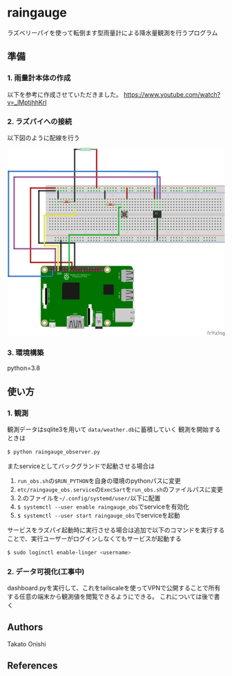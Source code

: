 # raingauge
ラズベリーパイを使って転倒ます型雨量計による降水量観測を行うプログラム


## 準備
### 1. 雨量計本体の作成
以下を参考に作成させていただきました。
https://www.youtube.com/watch?v=_lMptjhhKrI

### 2. ラズパイへの接続
以下図のように配線を行う

![配線図](doc/raingauge_bb.png)

### 3. 環境構築
python=3.8


## 使い方

### 1. 観測
観測データはsqlite3を用いて `data/weather.db`に蓄積していく
観測を開始するときは
```bash
$ python raingauge_observer.py
```

またserviceとしてバックグランドで起動させる場合は
1. `run_obs.sh`の`$RUN_PYTHON`を自身の環境のpythonパスに変更
2. `etc/raingauge_obs.service`の`ExecSart`を`run_obs.sh`のファイルパスに変更
3. 2.のファイルを`~/.config/systemd/user/`以下に配置
4. `$ systemctl --user enable raingauge_obs`でserviceを有効化
5. `$ systemctl --user start raingauge_obs`でserviceを起動

サービスをラズパイ起動時に実行させる場合は追加で以下のコマンドを実行することで、実行ユーザーがログインしなくてもサービスが起動する
```bash
$ sudo loginctl enable-linger <username> 
```


### 2. データ可視化(工事中)
dashboard.pyを実行して、これをtailscaleを使ってVPNで公開することで所有する任意の端末から観測値を閲覧できるようにできる。
これについては後で書く

## Authors
Takato Onishi

## References
